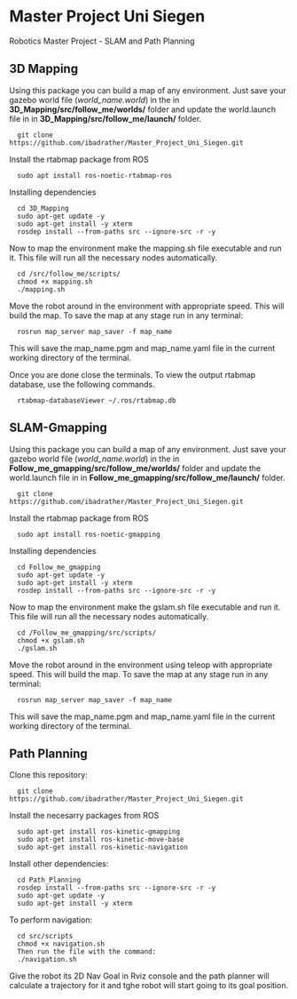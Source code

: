 # Master Project Uni Siegen
Robotics Master Project - SLAM and Path Planning

## 3D Mapping

Using this package you can build a map of any environment. Just save your gazebo world file (*world_name.world*) in the in **3D_Mapping/src/follow_me/worlds/** folder and update the world.launch file in in **3D_Mapping/src/follow_me/launch/** folder.

      git clone https://github.com/ibadrather/Master_Project_Uni_Siegen.git
  
Install the rtabmap package from ROS

      sudo apt install ros-noetic-rtabmap-ros
      
Installing dependencies

      cd 3D_Mapping
      sudo apt-get update -y
      sudo apt-get install -y xterm
      rosdep install --from-paths src --ignore-src -r -y
      
Now to map the environment make the mapping.sh file executable and run it. This file will run all the necessary nodes automatically.

      cd /src/follow_me/scripts/
      chmod +x mapping.sh
      ./mapping.sh
      
  
Move the robot around in the environment with appropriate speed. This will build the map.
To save the map at any stage run in any terminal:
      
      rosrun map_server map_saver -f map_name
      
This will save the map_name.pgm and map_name.yaml file in the current working directory of the terminal.

Once you are done close the terminals. To view the output rtabmap database, use the following commands.

      rtabmap-databaseViewer ~/.ros/rtabmap.db

## SLAM-Gmapping
Using this package you can build a map of any environment. Just save your gazebo world file (*world_name.world*) in the in **Follow_me_gmapping/src/follow_me/worlds/** folder and update the world.launch file in in **Follow_me_gmapping/src/follow_me/launch/** folder.

      git clone https://github.com/ibadrather/Master_Project_Uni_Siegen.git
  
Install the rtabmap package from ROS

      sudo apt install ros-noetic-gmapping
      
Installing dependencies

      cd Follow_me_gmapping
      sudo apt-get update -y
      sudo apt-get install -y xterm
      rosdep install --from-paths src --ignore-src -r -y
      
Now to map the environment make the gslam.sh file executable and run it. This file will run all the necessary nodes automatically.

      cd /Follow_me_gmapping/src/scripts/
      chmod +x gslam.sh
      ./gslam.sh
  
Move the robot around in the environment using teleop with appropriate speed. This will build the map. To save the map at any stage run in any terminal:

      rosrun map_server map_saver -f map_name
      
This will save the map_name.pgm and map_name.yaml file in the current working directory of the terminal.

## Path Planning
Clone this repository:

      git clone https://github.com/ibadrather/Master_Project_Uni_Siegen.git

Install the necesarry packages from ROS

      sudo apt-get install ros-kinetic-gmapping
      sudo apt-get install ros-kinetic-move-base
      sudo apt-get install ros-kinetic-navigation
      
Install other dependencies:

      cd Path_Planning
      rosdep install --from-paths src --ignore-src -r -y
      sudo apt-get update -y
      sudo apt-get install -y xterm
      
To perform navigation:

      cd src/scripts
      chmod +x navigation.sh
      Then run the file with the command:
      ./navigation.sh
      
Give the robot its 2D Nav Goal in Rviz console and the path planner will calculate a trajectory for it and tghe robot will start going to its goal position.



